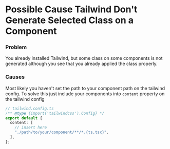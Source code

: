 # Possible Cause Tailwind Don't Generate Selected Class on a Component

### Problem

You already installed Tailwind, but some class on some components is not generated although you see that you already applied the class properly.

### Causes

Most likely you haven't set the path to your component path on the tailwind config. To solve this just include your components into `content` property on the tailwind config

```typescript
// tailwind.config.ts
/** @type {import('tailwindcss').Config} */
export default {
  content: [
    // insert here
    "./path/to/your/component/**/*.{ts,tsx}",
  ],
};
```

